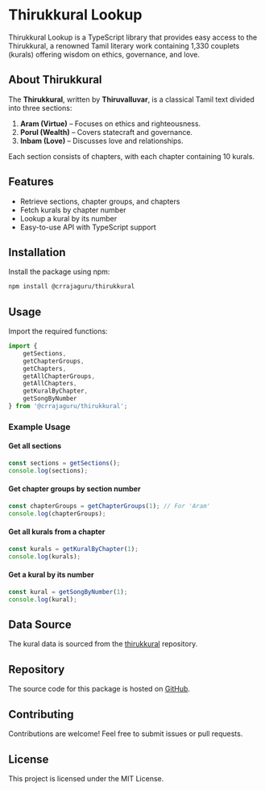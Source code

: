 # Thirukkural Lookup

Thirukkural Lookup is a TypeScript library that provides easy access to the Thirukkural, a renowned Tamil literary work containing 1,330 couplets (kurals) offering wisdom on ethics, governance, and love.

## About Thirukkural

The **Thirukkural**, written by **Thiruvalluvar**, is a classical Tamil text divided into three sections:

1. **Aram (Virtue)** – Focuses on ethics and righteousness.
2. **Porul (Wealth)** – Covers statecraft and governance.
3. **Inbam (Love)** – Discusses love and relationships.

Each section consists of chapters, with each chapter containing 10 kurals.

## Features

- Retrieve sections, chapter groups, and chapters
- Fetch kurals by chapter number
- Lookup a kural by its number
- Easy-to-use API with TypeScript support

## Installation

Install the package using npm:

```bash
npm install @crrajaguru/thirukkural
```

## Usage

Import the required functions:

```typescript
import {
    getSections,
    getChapterGroups,
    getChapters,
    getAllChapterGroups,
    getAllChapters,
    getKuralByChapter,
    getSongByNumber
} from '@crrajaguru/thirukkural';
```

### Example Usage

#### Get all sections
```typescript
const sections = getSections();
console.log(sections);
```

#### Get chapter groups by section number
```typescript
const chapterGroups = getChapterGroups(1); // For 'Aram'
console.log(chapterGroups);
```

#### Get all kurals from a chapter
```typescript
const kurals = getKuralByChapter(1);
console.log(kurals);
```

#### Get a kural by its number
```typescript
const kural = getSongByNumber(1);
console.log(kural);
```

## Data Source

The kural data is sourced from the [thirukkural](https://github.com/tk120404/thirukkural) repository.

## Repository

The source code for this package is hosted on [GitHub](https://github.com/crrajaguru/thirukkural).

## Contributing

Contributions are welcome! Feel free to submit issues or pull requests.

## License

This project is licensed under the MIT License.

